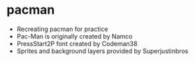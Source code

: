 # pacman
- Recreating pacman for practice  
- Pac-Man is originally created by Namco  
- PressStart2P font created by Codeman38  
- Sprites and background layers provided by Superjustinbros
